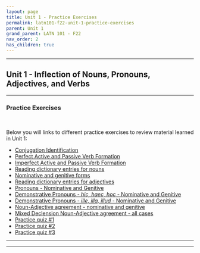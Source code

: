 ```yaml
---
layout: page
title: Unit 1 - Practice Exercises
permalink: latn101-f22-unit-1-practice-exercises
parent: Unit 1
grand_parent: LATN 101 - F22
nav_order: 2
has_children: true
---
```


***

## Unit 1 - Inflection of Nouns, Pronouns, Adjectives, and Verbs

***

### Practice Exercises
&nbsp;

Below you will links to different practice exercises to review material learned in Unit 1:

- [Conjugation Identification](https://observablehq.com/@dominicmachado/identify-the-conjugation)
- [Perfect Active and Passive Verb Formation](https://observablehq.com/@dominicmachado/perfect-active-and-passive-forms)
- [Imperfect Active and Passive Verb Formation](https://observablehq.com/@dominicmachado/imperfect-active-and-passive-forms)
- [Reading dictionary entries for nouns](https://lingualatina.github.io/textbook/exercises/01-nouns-adjs-pron/dictionary-nouns/)
- [Nominative and genitive forms](https://lingualatina.github.io/textbook/exercises/01-nouns-adjs-pron/nom-gen/)
- [Reading dictionary entries for adjectives](https://lingualatina.github.io/textbook/exercises/01-nouns-adjs-pron/adj-type/)
- [Pronouns - Nominative and Genitive](https://lingualatina.github.io/textbook/exercises/01-nouns-adjs-pron/pronouns/)
- [Demonstrative Pronouns - *hic, haec, hoc* - Nominative and Genitive](https://observablehq.com/@dominicmachado/demonstrative-pronouns-nominative-and-genitive-forms)
- [Demonstrative Pronouns - *ille, illa, illud* - Nominative and Genitive](https://observablehq.com/@dominicmachado/demonstrative-pronoun-ille-illa-illud-nominative-and-geni)
- [Noun-Adjective agreement - nominative and genitive](https://observablehq.com/@dominicmachado/noun-adjective-agreement-supply-the-matching-form)
- [Mixed Declension Noun-Adjective agreement - all cases](https://observablehq.com/@dominicmachado/noun-adjective-decelnsion)
- [Practice quiz #1](https://docs.google.com/forms/d/1mzJV4uSfUrmIVzszkPXCbZa0wYC-AqmBcP7_o4u25bA/)
- [Practice quiz #2](https://docs.google.com/forms/d/1o9aw-SERVO0FNDd8mJH0zplyC1qgFF-XItiETk8qwhY/)
- [Practice quiz #3](https://docs.google.com/forms/d/1vSvEXN1M5fZLbtYqSNneAzyORRBBtqYDf_pVDuXDSOg/)

***

***
